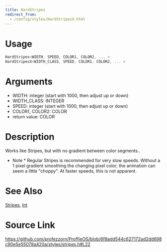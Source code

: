 ```yaml
---
title: HardStripes
redirect_from:
  - /config/styles/HardStripesX.html
---
```


# Usage
```cpp
HardStripes<WIDTH, SPEED, COLOR1, COLOR2, ... >
HardStripesX<WIDTH_CLASS, SPEED, COLOR1, COLOR2, ... >
```

# Arguments
 * WIDTH: integer (start with 1000, then adjust up or down)
 * WIDTH_CLASS: INTEGER
 * SPEED: integer  (start with 1000, then adjust up or down)
 * COLOR1, COLOR2: COLOR
 * return value: COLOR

# Description
Works like Stripes, but with no gradient between color segments..
* Note * Regular Stripes is recommended for very slow speeds.
Without a 1 pixel gradient smoothing the changing pixel color,
the animation can seem a little "choppy". At faster speeds, this is not apparent.

# See Also
[Stripes](/config/styles/Stripes.html), [Int](/config/functions/Int.html)

# Source Link
https://github.com/profezzorn/ProffieOS/blob/6f8add544c627172ad2dd698c90e5e55078a420a/styles/stripes.h#L22
